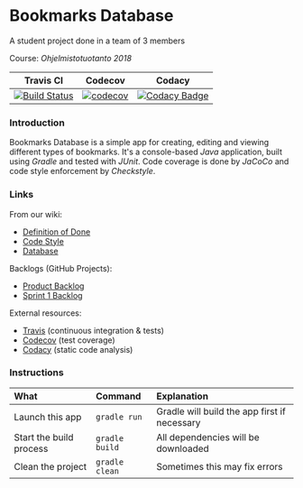 # Bookmarks Database
A student project done in a team of 3 members

Course: *Ohjelmistotuotanto 2018*

| Travis CI | Codecov | Codacy |
| :-: | :-: | :-: |
|[![Build Status](https://travis-ci.org/gotonode/ohtu.svg?branch=master)](https://travis-ci.org/gotonode/ohtu) | [![codecov](https://codecov.io/gh/gotonode/ohtu/branch/master/graph/badge.svg)](https://codecov.io/gh/gotonode/ohtu) | [![Codacy Badge](https://api.codacy.com/project/badge/Grade/2d0bf2d457bf498696afd4075722bf3a)](https://www.codacy.com/app/gotonode/ohtu?utm_source=github.com&amp;utm_medium=referral&amp;utm_content=gotonode/ohtu&amp;utm_campaign=Badge_Grade)

### Introduction

Bookmarks Database is a simple app for creating, editing and viewing different types of bookmarks. It's a console-based *Java* application, built using *Gradle* and tested with *JUnit*. Code coverage is done by *JaCoCo* and code style enforcement by *Checkstyle*.

### Links

From our wiki:
* [Definition of Done](https://github.com/gotonode/ohtu/wiki/Definition-of-Done)
* [Code Style](https://github.com/gotonode/ohtu/wiki/Code-Style)
* [Database](https://github.com/gotonode/ohtu/wiki/Database)

Backlogs (GitHub Projects):
* [Product Backlog](https://github.com/gotonode/ohtu/projects/3)
* [Sprint 1 Backlog](https://github.com/gotonode/ohtu/projects/1)

External resources:
* [Travis](https://travis-ci.org/gotonode/ohtu) (continuous integration & tests)
* [Codecov](https://codecov.io/gh/gotonode/ohtu) (test coverage)
* [Codacy](https://www.codacy.com/app/gotonode/ohtu) (static code analysis)

### Instructions

| What | Command | Explanation |
| :- | :- | :- |
| Launch this app | `gradle run` | Gradle will build the app first if necessary |
| Start the build process | `gradle build` | All dependencies will be downloaded |
| Clean the project | `gradle clean` | Sometimes this may fix errors |
